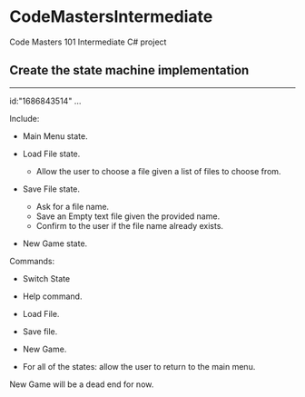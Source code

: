 # CodeMastersIntermediate

Code Masters 101 Intermediate C# project

## Create the state machine implementation

---
  id:"1686843514"
...

Include:

- Main Menu state.
- Load File state.
  - Allow the user to choose a file given a list of files to choose from.
- Save File state.
  - Ask for a file name.
  - Save an Empty text file given the provided name.
  - Confirm to the user if the file name already exists.

- New Game state.

Commands:

- Switch State
- Help command.
- Load File.
- Save file.
- New Game.

- For all of the states: allow the user to return to the main menu.

New Game will be a dead end for now.
